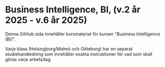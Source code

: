 # Business Intelligence, BI, (v.2 år 2025 - v.6 år 2025)
Denna GitHub sida innehåller kursmaterial för kursen "Business Intelligence (BI)".

Varje klass (Helsingborg/Malmö och Göteborg) har en separat studiehandledning som innehåller exakta instruktioner för vad som skall göras varje arbetsdag.
